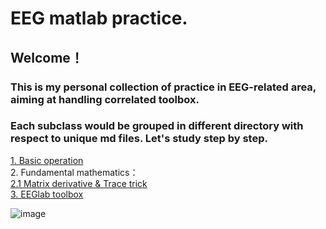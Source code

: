 # EEG matlab practice.

## Welcome！  
### This is my personal collection of practice in EEG-related area, aiming at handling correlated toolbox.
### Each subclass would be grouped in different directory with respect to unique md files. Let's study step by step.   
[1. Basic operation](https://github.com/Meur3ault/Matlab_Wavelet_SignalProcessing_Collection/blob/main/Preliminary%20operation/Preliminary%20operation.ipynb)  
2. Fundamental mathematics：    
[2.1 Matrix derivative & Trace trick](https://github.com/Meur3ault/EEG_paper_repreduce/blob/main/Fundamental%20mathematics/Matrix%20derivatives%20%26%20Trace%20tricks.ipynb)   
[3. EEGlab toolbox]()   

![image](https://user-images.githubusercontent.com/88282118/200837303-80730e62-6cc6-42d1-b7a4-d3fa62efa4fd.png)
